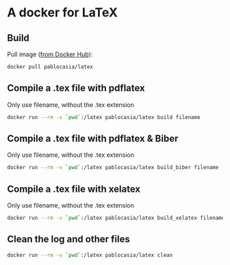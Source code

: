A docker for LaTeX
=====

Build
-----

Pull image ([from Docker Hub](https://registry.hub.docker.com/u/pablocasia/latex)):
```bash
docker pull pablocasia/latex
```

Compile a .tex file with pdflatex
-----

Only use filename, without the .tex extension
```bash
docker run --rm -v `pwd`:/latex pablocasia/latex build filename
```

Compile a .tex file with pdflatex & Biber
-----

Only use filename, without the .tex extension
```bash
docker run --rm -v `pwd`:/latex pablocasia/latex build_biber filename
```

Compile a .tex file with xelatex
-----

Only use filename, without the .tex extension
```bash
docker run --rm -v `pwd`:/latex pablocasia/latex build_xelatex filename
```

Clean the log and other files
-----

```bash
docker run --rm -v `pwd`:/latex pablocasia/latex clean
```
